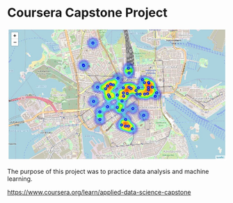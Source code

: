 # Coursera Capstone Project

![](coffee_shops.JPG)

The purpose of this project was to practice data analysis and machine learning.

https://www.coursera.org/learn/applied-data-science-capstone
